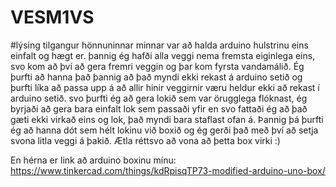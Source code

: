 # VESM1VS
#lýsing
tilgangur hönnuninnar minnar var að halda arduino hulstrinu eins einfalt og hægt er. þannig ég hafði alla veggi nema fremsta eiginlega eins, svo kom að því að gera fremri veggin og þar kom fyrsta vandamálið. Ég þurfti að hanna það þannig að það myndi ekki rekast á arduino setið og þurfti líka að passa upp á að allir hinir veggirnir væru heldur ekki að rekast í arduino setið. svo þurfti ég að gera lokið sem var örugglega flóknast, ég byrjaði að gera bara einfalt lok sem passaði yfir en svo fattaði ég að það gæti ekki virkað eins og lok, það myndi bara staflast ofan á. Þannig þá þurfti ég að hanna dót sem hélt lokinu við boxið og ég gerði það með því að setja svona litla veggi á þakið. Ætla réttsvo að vona að þetta box virki :)
 
 
 
En hérna er link að arduino boxinu mínu: https://www.tinkercad.com/things/kdRpisqTP73-modified-arduino-uno-box/
